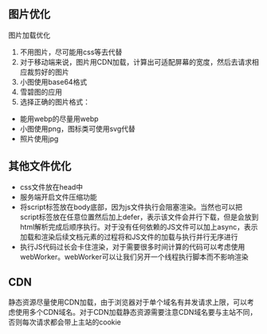 ## 图片优化

图片加载优化

1. 不用图片，尽可能用css等去代替
2. 对于移动端来说，图片用CDN加载，计算出可适配屏幕的宽度，然后去请求相应裁剪好的图片
3. 小图使用base64格式
4. 雪碧图的应用
5. 选择正确的图片格式：
  * 能用webp的尽量用webp
  * 小图使用png，图标类可使用svg代替
  * 照片使用jpg

## 其他文件优化

* css文件放在head中
* 服务端开启文件压缩功能
* 将script标签放在body底部，因为js文件执行会阻塞渲染。当然也可以把script标签放在任意位置然后加上defer，表示该文件会并行下载，但是会放到html解析完成后顺序执行。对于没有任何依赖的JS文件可以加上async，表示加载和渲染后续文档元素的过程将和JS文件的加载与执行并行无序进行
* 执行JS代码过长会卡住渲染，对于需要很多时间计算的代码可以考虑使用webWorker。webWorker可以让我们另开一个线程执行脚本而不影响渲染

## CDN

静态资源尽量使用CDN加载，由于浏览器对于单个域名有并发请求上限，可以考虑使用多个CDN域名。对于CDN加载静态资源需要注意CDN域名要与主站不同，否则每次请求都会带上主站的cookie
